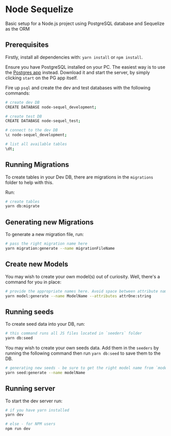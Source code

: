 # Node Sequelize
Basic setup for a Node.js project using PostgreSQL database and Sequelize as the ORM

## Prerequisites
Firstly, install all dependencies with: `yarn install` or `npm install`.

Ensure you have PostgreSQL installed on your PC. The easiest way is to use the [Postgres app](https://postgresapp.com/) instead. Download it and start the server, by simply clicking `start` on the PG app itself.

Fire up `psql` and create the dev and test databases with the following commands:
```sh
# create dev DB
CREATE DATABASE node-sequel_development;

# create test DB
CREATE DATABASE node-sequel_test;

# connect to the dev DB
\c node-sequel_development;

# list all available tables
\dt;
```

## Running Migrations
To create tables in your Dev DB, there are migrations in the `migrations` folder to help with this.

Run:
```sh
# create tables
yarn db:migrate
```

## Generating new Migrations
To generate a new migration file, run:
```sh
# pass the right migration name here
yarn migration:generate --name migrationFileName
```

## Create new Models
You may wish to create your own model(s) out of curiosity. Well, there's a command for you in place:

```sh
# provide the appropriate names here. Avoid space between attribute names
yarn model:generate --name ModelName --attributes attrOne:string
```

## Running seeds
To create seed data into your DB, run:
```sh
# this command runs all JS files located in `seeders` folder
yarn db:seed
```

You may wish to create your own seeds data. Add them in the `seeders` by running the following command then run `yarn db:seed` to save them to the DB.
```sh
# generating new seeds - be sure to get the right model name from `models` folder
yarn seed:generate --name modelName
```

## Running server
To start the dev server run:
```sh
# if you have yarn installed
yarn dev

# else - for NPM users
npm run dev
```

